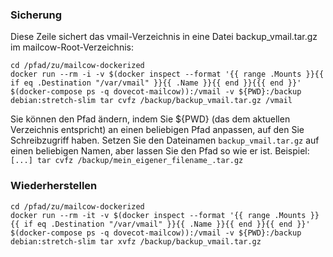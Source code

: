 ### Sicherung

Diese Zeile sichert das vmail-Verzeichnis in eine Datei backup_vmail.tar.gz im mailcow-Root-Verzeichnis:
```
cd /pfad/zu/mailcow-dockerized
docker run --rm -i -v $(docker inspect --format '{{ range .Mounts }}{{ if eq .Destination "/var/vmail" }}{{ .Name }}{{ end }}{{{ end }}' $(docker-compose ps -q dovecot-mailcow)):/vmail -v ${PWD}:/backup debian:stretch-slim tar cvfz /backup/backup_vmail.tar.gz /vmail
```

Sie können den Pfad ändern, indem Sie ${PWD} (das dem aktuellen Verzeichnis entspricht) an einen beliebigen Pfad anpassen, auf den Sie Schreibzugriff haben.
Setzen Sie den Dateinamen `backup_vmail.tar.gz` auf einen beliebigen Namen, aber lassen Sie den Pfad so wie er ist. Beispiel: `[...] tar cvfz /backup/mein_eigener_filename_.tar.gz`

### Wiederherstellen
```
cd /pfad/zu/mailcow-dockerized
docker run --rm -it -v $(docker inspect --format '{{ range .Mounts }}{{ if eq .Destination "/var/vmail" }}{{ .Name }}{{ end }}{{ end }}' $(docker-compose ps -q dovecot-mailcow)):/vmail -v ${PWD}:/backup debian:stretch-slim tar xvfz /backup/backup_vmail.tar.gz
```